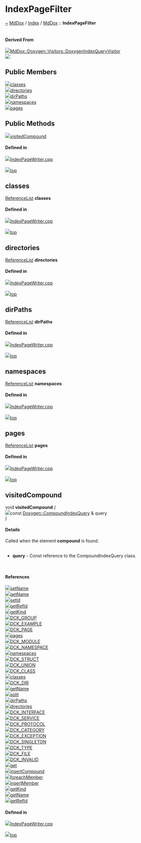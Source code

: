 <a id="indexpagefilter"></a>
<h1>IndexPageFilter</h1>
<a id="classmddox_1_1indexpagefilter"></a>
<a href="https://github.com/CharlesCarley/MdDox#~">~</a>
<a href="indexpage.md#mddox">MdDox</a>
<span class="inline-text">/</span>
<a href="index.md#index">Index</a>
<span class="inline-text">/</span>
<a href="namespaceMdDox.md#mddox">MdDox</a>
<span class="inline-text">::</span>
<span class="bold-text"><b>IndexPageFilter</b></span>
<br/>
<br/>
<a id="derived-from"></a>
<h4>Derived From</h4>
<div class="icon-link">
<img src="../images/class.svg"/><a href="classMdDox_1_1Doxygen_1_1Visitors_1_1DoxygenIndexQueryVisitor.md#doxygenindexqueryvisitor">MdDox::Doxygen::Visitors::DoxygenIndexQueryVisitor</a>
</div>
<img src="../images/dot/internal-diagram-109.dot.svg"/><br/>
<a id="public-members"></a>
<h2>Public Members</h2>
<span class="icon-list-item"><a href="#classes" class="icon-list-item"><img src="../images/class.svg" class="icon-list-item"/><span class="icon-list-item">classes</span>
</a>
</span>
<br/>
<span class="icon-list-item"><a href="#directories" class="icon-list-item"><img src="../images/class.svg" class="icon-list-item"/><span class="icon-list-item">directories</span>
</a>
</span>
<br/>
<span class="icon-list-item"><a href="#dirpaths" class="icon-list-item"><img src="../images/class.svg" class="icon-list-item"/><span class="icon-list-item">dirPaths</span>
</a>
</span>
<br/>
<span class="icon-list-item"><a href="#namespaces" class="icon-list-item"><img src="../images/class.svg" class="icon-list-item"/><span class="icon-list-item">namespaces</span>
</a>
</span>
<br/>
<span class="icon-list-item"><a href="#pages" class="icon-list-item"><img src="../images/class.svg" class="icon-list-item"/><span class="icon-list-item">pages</span>
</a>
</span>
<br/>
<a id="public-methods"></a>
<h2>Public Methods</h2>
<span class="icon-list-item"><a href="#visitedcompound" class="icon-list-item"><img src="../images/class.svg" class="icon-list-item"/><span class="icon-list-item">visitedCompound</span>
</a>
</span>
<br/>
<a id="defined-in"></a>
<h4>Defined in</h4>
<span class="icon-list-item"><a href="https://github.com/CharlesCarley/MdDox/blob/master/Source/MdDoxTree/IndexPageWriter.cpp#L43" class="icon-list-item"><img src="../images/file.svg" class="icon-list-item"/><span class="icon-list-item">IndexPageWriter.cpp</span>
</a>
</span>
<br/>
<br/>
<span class="icon-list-item"><a href="#indexpagefilter" class="icon-list-item"><img src="../images/jumpToTop.svg" class="icon-list-item"/><span class="icon-list-item">top</span>
</a>
</span>
<a id="classes"></a>
<h2>classes</h2>
<a href="namespaceMdDox.md#referencelist">ReferenceList</a>
<span class="bold-text"><b>classes</b></span>
<br/>
<a id="defined-in"></a>
<h4>Defined in</h4>
<span class="icon-list-item"><a href="https://github.com/CharlesCarley/MdDox/blob/master/Source/MdDoxTree/IndexPageWriter.cpp#L46" class="icon-list-item"><img src="../images/file.svg" class="icon-list-item"/><span class="icon-list-item">IndexPageWriter.cpp</span>
</a>
</span>
<br/>
<br/>
<span class="icon-list-item"><a href="#indexpagefilter" class="icon-list-item"><img src="../images/jumpToTop.svg" class="icon-list-item"/><span class="icon-list-item">top</span>
</a>
</span>
<br/>
<a id="directories"></a>
<h2>directories</h2>
<a href="namespaceMdDox.md#referencelist">ReferenceList</a>
<span class="bold-text"><b>directories</b></span>
<br/>
<a id="defined-in"></a>
<h4>Defined in</h4>
<span class="icon-list-item"><a href="https://github.com/CharlesCarley/MdDox/blob/master/Source/MdDoxTree/IndexPageWriter.cpp#L48" class="icon-list-item"><img src="../images/file.svg" class="icon-list-item"/><span class="icon-list-item">IndexPageWriter.cpp</span>
</a>
</span>
<br/>
<br/>
<span class="icon-list-item"><a href="#indexpagefilter" class="icon-list-item"><img src="../images/jumpToTop.svg" class="icon-list-item"/><span class="icon-list-item">top</span>
</a>
</span>
<br/>
<a id="dirpaths"></a>
<h2>dirPaths</h2>
<a href="namespaceMdDox.md#referencelist">ReferenceList</a>
<span class="bold-text"><b>dirPaths</b></span>
<br/>
<a id="defined-in"></a>
<h4>Defined in</h4>
<span class="icon-list-item"><a href="https://github.com/CharlesCarley/MdDox/blob/master/Source/MdDoxTree/IndexPageWriter.cpp#L49" class="icon-list-item"><img src="../images/file.svg" class="icon-list-item"/><span class="icon-list-item">IndexPageWriter.cpp</span>
</a>
</span>
<br/>
<br/>
<span class="icon-list-item"><a href="#indexpagefilter" class="icon-list-item"><img src="../images/jumpToTop.svg" class="icon-list-item"/><span class="icon-list-item">top</span>
</a>
</span>
<br/>
<a id="namespaces"></a>
<h2>namespaces</h2>
<a href="namespaceMdDox.md#referencelist">ReferenceList</a>
<span class="bold-text"><b>namespaces</b></span>
<br/>
<a id="defined-in"></a>
<h4>Defined in</h4>
<span class="icon-list-item"><a href="https://github.com/CharlesCarley/MdDox/blob/master/Source/MdDoxTree/IndexPageWriter.cpp#L47" class="icon-list-item"><img src="../images/file.svg" class="icon-list-item"/><span class="icon-list-item">IndexPageWriter.cpp</span>
</a>
</span>
<br/>
<br/>
<span class="icon-list-item"><a href="#indexpagefilter" class="icon-list-item"><img src="../images/jumpToTop.svg" class="icon-list-item"/><span class="icon-list-item">top</span>
</a>
</span>
<br/>
<a id="pages"></a>
<h2>pages</h2>
<a href="namespaceMdDox.md#referencelist">ReferenceList</a>
<span class="bold-text"><b>pages</b></span>
<br/>
<a id="defined-in"></a>
<h4>Defined in</h4>
<span class="icon-list-item"><a href="https://github.com/CharlesCarley/MdDox/blob/master/Source/MdDoxTree/IndexPageWriter.cpp#L45" class="icon-list-item"><img src="../images/file.svg" class="icon-list-item"/><span class="icon-list-item">IndexPageWriter.cpp</span>
</a>
</span>
<br/>
<br/>
<span class="icon-list-item"><a href="#indexpagefilter" class="icon-list-item"><img src="../images/jumpToTop.svg" class="icon-list-item"/><span class="icon-list-item">top</span>
</a>
</span>
<br/>
<a id="visitedcompound"></a>
<h2>visitedCompound</h2>
<span class="inline-text">void</span>
<span class="bold-text"><b>visitedCompound</b></span>
<span class="italic-text"><i>(</i></span>
<div class="paragraph">
<span class="paragraph"><img src="../images/horSpace24px.svg"/><span class="inline-text">const </span>
<a href="classMdDox_1_1Doxygen_1_1CompoundIndexQuery.md#compoundindexquery">Doxygen::CompoundIndexQuery</a>
<span class="inline-text"> &amp;</span>
<span class="inline-text">query</span>
</span>
</div>
<span class="italic-text"><i>)</i></span>
<a id="details"></a>
<h4>Details</h4>
<span class="inline-text">Called when the element </span>
<span class="bold-text"><b>compound</b></span>
<span class="inline-text"> is found. </span>
<br/>
<br/>
<ul>
<li><span class="bold-text"><b>query</b></span>
<span class="inline-text"> - </span>
<span class="inline-text">Const reference to the CompoundIndexQuery class. </span>
</li>
</ul>
<br/>
<a id="references"></a>
<h4>References</h4>
<div class="paragraph">
<span class="paragraph"><img src="../images/class.svg"/><a href="classMdDox_1_1Reference.md#setname">setName</a>
</span>
</div>
<div class="paragraph">
<span class="paragraph"><img src="../images/class.svg"/><a href="classMdDox_1_1Doxygen_1_1CompoundIndexQuery.md#getname">getName</a>
</span>
</div>
<div class="paragraph">
<span class="paragraph"><img src="../images/class.svg"/><a href="classMdDox_1_1Reference.md#setid">setId</a>
</span>
</div>
<div class="paragraph">
<span class="paragraph"><img src="../images/class.svg"/><a href="classMdDox_1_1Doxygen_1_1CompoundIndexQuery.md#getrefid">getRefId</a>
</span>
</div>
<div class="paragraph">
<span class="paragraph"><img src="../images/class.svg"/><a href="classMdDox_1_1Doxygen_1_1CompoundIndexQuery.md#getkind">getKind</a>
</span>
</div>
<div class="paragraph">
<span class="paragraph"><img src="../images/class.svg"/><a href="namespaceMdDox_1_1Doxygen.md#dck_group">DCK_GROUP</a>
</span>
</div>
<div class="paragraph">
<span class="paragraph"><img src="../images/class.svg"/><a href="namespaceMdDox_1_1Doxygen.md#dck_example">DCK_EXAMPLE</a>
</span>
</div>
<div class="paragraph">
<span class="paragraph"><img src="../images/class.svg"/><a href="namespaceMdDox_1_1Doxygen.md#dck_page">DCK_PAGE</a>
</span>
</div>
<div class="paragraph">
<span class="paragraph"><img src="../images/class.svg"/><a href="classMdDox_1_1IndexPageFilter.md#pages">pages</a>
</span>
</div>
<div class="paragraph">
<span class="paragraph"><img src="../images/class.svg"/><a href="namespaceMdDox_1_1Doxygen.md#dck_module">DCK_MODULE</a>
</span>
</div>
<div class="paragraph">
<span class="paragraph"><img src="../images/class.svg"/><a href="namespaceMdDox_1_1Doxygen.md#dck_namespace">DCK_NAMESPACE</a>
</span>
</div>
<div class="paragraph">
<span class="paragraph"><img src="../images/class.svg"/><a href="classMdDox_1_1IndexPageFilter.md#namespaces">namespaces</a>
</span>
</div>
<div class="paragraph">
<span class="paragraph"><img src="../images/class.svg"/><a href="namespaceMdDox_1_1Doxygen.md#dck_struct">DCK_STRUCT</a>
</span>
</div>
<div class="paragraph">
<span class="paragraph"><img src="../images/class.svg"/><a href="namespaceMdDox_1_1Doxygen.md#dck_union">DCK_UNION</a>
</span>
</div>
<div class="paragraph">
<span class="paragraph"><img src="../images/class.svg"/><a href="namespaceMdDox_1_1Doxygen.md#dck_class">DCK_CLASS</a>
</span>
</div>
<div class="paragraph">
<span class="paragraph"><img src="../images/class.svg"/><a href="classMdDox_1_1IndexPageFilter.md#classes">classes</a>
</span>
</div>
<div class="paragraph">
<span class="paragraph"><img src="../images/class.svg"/><a href="namespaceMdDox_1_1Doxygen.md#dck_dir">DCK_DIR</a>
</span>
</div>
<div class="paragraph">
<span class="paragraph"><img src="../images/class.svg"/><a href="classMdDox_1_1Reference.md#getname">getName</a>
</span>
</div>
<div class="paragraph">
<span class="paragraph"><img src="../images/class.svg"/><a href="classMdDox_1_1StringUtils.md#split">split</a>
</span>
</div>
<div class="paragraph">
<span class="paragraph"><img src="../images/class.svg"/><a href="classMdDox_1_1IndexPageFilter.md#dirpaths">dirPaths</a>
</span>
</div>
<div class="paragraph">
<span class="paragraph"><img src="../images/class.svg"/><a href="classMdDox_1_1IndexPageFilter.md#directories">directories</a>
</span>
</div>
<div class="paragraph">
<span class="paragraph"><img src="../images/class.svg"/><a href="namespaceMdDox_1_1Doxygen.md#dck_interface">DCK_INTERFACE</a>
</span>
</div>
<div class="paragraph">
<span class="paragraph"><img src="../images/class.svg"/><a href="namespaceMdDox_1_1Doxygen.md#dck_service">DCK_SERVICE</a>
</span>
</div>
<div class="paragraph">
<span class="paragraph"><img src="../images/class.svg"/><a href="namespaceMdDox_1_1Doxygen.md#dck_protocol">DCK_PROTOCOL</a>
</span>
</div>
<div class="paragraph">
<span class="paragraph"><img src="../images/class.svg"/><a href="namespaceMdDox_1_1Doxygen.md#dck_category">DCK_CATEGORY</a>
</span>
</div>
<div class="paragraph">
<span class="paragraph"><img src="../images/class.svg"/><a href="namespaceMdDox_1_1Doxygen.md#dck_exception">DCK_EXCEPTION</a>
</span>
</div>
<div class="paragraph">
<span class="paragraph"><img src="../images/class.svg"/><a href="namespaceMdDox_1_1Doxygen.md#dck_singleton">DCK_SINGLETON</a>
</span>
</div>
<div class="paragraph">
<span class="paragraph"><img src="../images/class.svg"/><a href="namespaceMdDox_1_1Doxygen.md#dck_type">DCK_TYPE</a>
</span>
</div>
<div class="paragraph">
<span class="paragraph"><img src="../images/class.svg"/><a href="namespaceMdDox_1_1Doxygen.md#dck_file">DCK_FILE</a>
</span>
</div>
<div class="paragraph">
<span class="paragraph"><img src="../images/class.svg"/><a href="namespaceMdDox_1_1Doxygen.md#dck_invalid">DCK_INVALID</a>
</span>
</div>
<div class="paragraph">
<span class="paragraph"><img src="../images/class.svg"/><a href="classMdDox_1_1SiteBuilder.md#get">get</a>
</span>
</div>
<div class="paragraph">
<span class="paragraph"><img src="../images/class.svg"/><a href="classMdDox_1_1SiteBuilder.md#insertcompound">insertCompound</a>
</span>
</div>
<div class="paragraph">
<span class="paragraph"><img src="../images/class.svg"/><a href="classMdDox_1_1Doxygen_1_1CompoundIndexQuery.md#foreachmember">foreachMember</a>
</span>
</div>
<div class="paragraph">
<span class="paragraph"><img src="../images/class.svg"/><a href="classMdDox_1_1SiteBuilder.md#insertmember">insertMember</a>
</span>
</div>
<div class="paragraph">
<span class="paragraph"><img src="../images/class.svg"/><a href="classMdDox_1_1Doxygen_1_1MemberIndexQuery.md#getkind">getKind</a>
</span>
</div>
<div class="paragraph">
<span class="paragraph"><img src="../images/class.svg"/><a href="classMdDox_1_1Doxygen_1_1MemberIndexQuery.md#getname">getName</a>
</span>
</div>
<div class="paragraph">
<span class="paragraph"><img src="../images/class.svg"/><a href="classMdDox_1_1Doxygen_1_1MemberIndexQuery.md#getrefid">getRefId</a>
</span>
</div>
<a id="defined-in"></a>
<h4>Defined in</h4>
<span class="icon-list-item"><a href="https://github.com/CharlesCarley/MdDox/blob/master/Source/MdDoxTree/IndexPageWriter.cpp#L52" class="icon-list-item"><img src="../images/file.svg" class="icon-list-item"/><span class="icon-list-item">IndexPageWriter.cpp</span>
</a>
</span>
<br/>
<br/>
<span class="icon-list-item"><a href="#indexpagefilter" class="icon-list-item"><img src="../images/jumpToTop.svg" class="icon-list-item"/><span class="icon-list-item">top</span>
</a>
</span>
<br/>
</div>
</div>
</body>
</html>
